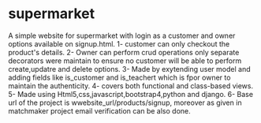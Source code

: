 # supermarket

A simple website for supermarket with login as a customer and owner options available on signup.html.
1- customer can only checkout the product's details.
2- Owner can perform crud operations only separate decorators were maintain to ensure no customer will be able to perform create,updatre and delete options.
3- Made by exytending user model and adding fields like is_customer and is_teachert which is fpor owner to maintain the authenticity.
4- covers both functional and class-based views.
5- Made using  Html5,css,javascript,bootstrap4,python and django.
6- Base url of the project is wwebsite_url/products/signup, moreover as given in matchmaker project email verification can be also done.

